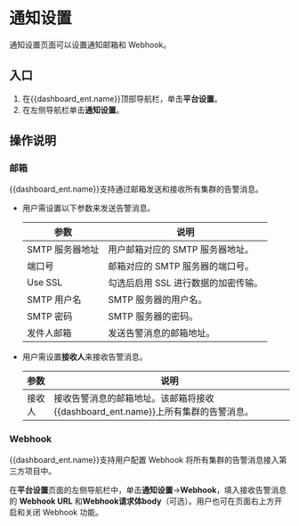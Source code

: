 # 通知设置

通知设置页面可以设置通知邮箱和 Webhook。

## 入口

1. 在{{dashboard_ent.name}}顶部导航栏，单击**平台设置**。
2. 在左侧导航栏单击**通知设置**。

## 操作说明

### 邮箱

{{dashboard_ent.name}}支持通过邮箱发送和接收所有集群的告警消息。
  
- 用户需设置以下参数来发送告警消息。

  | 参数           | 说明                                                         |
  | -------------- | ------------------------------------------------------------ |
  | SMTP 服务器地址 | 用户邮箱对应的 SMTP 服务器地址。                               |
  | 端口号         | 邮箱对应的 SMTP 服务器的端口号。                               |
  | Use SSL        | 勾选后启用 SSL 进行数据的加密传输。                              |
  | SMTP 用户名     | SMTP 服务器的用户名。                                         |
  | SMTP 密码       | SMTP 服务器的密码。                                           |
  | 发件人邮箱     | 发送告警消息的邮箱地址。                                     |

- 用户需设置**接收人**来接收告警消息。

  | 参数           | 说明                                                         |
  | -------------- | ------------------------------------------------------------ |
  | 接收人         | 接收告警消息的邮箱地址。该邮箱将接收{{dashboard_ent.name}}上所有集群的告警消息。 |

### Webhook

{{dashboard_ent.name}}支持用户配置 Webhook 将所有集群的告警消息接入第三方项目中。
  
在**平台设置**页面的左侧导航栏中，单击**通知设置**->**Webhook**，填入接收告警消息的 **Webhook URL** 和**Webhook请求体body**（可选）。用户也可在页面右上方开启和关闭 Webhook 功能。